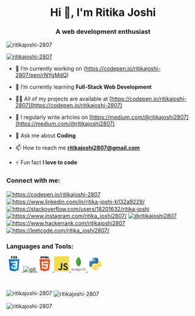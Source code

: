 <h1 align="center">Hi 👋, I'm Ritika Joshi</h1>
<h3 align="center">A web development enthusiast</h3>

<p align="left"> <img src="https://komarev.com/ghpvc/?username=ritikajoshi-2807&label=Profile%20views&color=0e75b6&style=flat" alt="ritikajoshi-2807" /> </p>

<p align="left"> <a href="https://github.com/ryo-ma/github-profile-trophy"><img src="https://github-profile-trophy.vercel.app/?username=ritikajoshi-2807" alt="ritikajoshi-2807" /></a> </p>

- 🔭 I’m currently working on (https://codepen.io/ritikajoshi-2807/pen/rNYgMdQ)

- 🌱 I’m currently learning **Full-Stack Web Development**

- 👨‍💻 All of my projects are available at [https://codepen.io/ritikajoshi-2807](https://codepen.io/ritikajoshi-2807)

- 📝 I regularly write articles on [https://medium.com/@ritikajoshi2807](https://medium.com/@ritikajoshi2807)

- 💬 Ask me about **Coding**

- 📫 How to reach me **ritikajoshi2807@gmail.com**

- ⚡ Fun fact **I love to code**

<h3 align="left">Connect with me:</h3>
<p align="left">
<a href="https://codepen.io/https://codepen.io/ritikajoshi-2807" target="blank"><img align="center" src="https://raw.githubusercontent.com/rahuldkjain/github-profile-readme-generator/master/src/images/icons/Social/codepen.svg" alt="https://codepen.io/ritikajoshi-2807" height="30" width="40" /></a>
<a href="https://linkedin.com/in/https://www.linkedin.com/in/ritika-joshi-b132a9229/" target="blank"><img align="center" src="https://raw.githubusercontent.com/rahuldkjain/github-profile-readme-generator/master/src/images/icons/Social/linked-in-alt.svg" alt="https://www.linkedin.com/in/ritika-joshi-b132a9229/" height="30" width="40" /></a>
<a href="https://stackoverflow.com/users/https://stackoverflow.com/users/18201632/ritika-joshi" target="blank"><img align="center" src="https://raw.githubusercontent.com/rahuldkjain/github-profile-readme-generator/master/src/images/icons/Social/stack-overflow.svg" alt="https://stackoverflow.com/users/18201632/ritika-joshi" height="30" width="40" /></a>
<a href="https://instagram.com/https://www.instagram.com/ritika_joshi2807/" target="blank"><img align="center" src="https://raw.githubusercontent.com/rahuldkjain/github-profile-readme-generator/master/src/images/icons/Social/instagram.svg" alt="https://www.instagram.com/ritika_joshi2807/" height="30" width="40" /></a>
<a href="https://medium.com/@ritikajoshi2807" target="blank"><img align="center" src="https://raw.githubusercontent.com/rahuldkjain/github-profile-readme-generator/master/src/images/icons/Social/medium.svg" alt="@ritikajoshi2807" height="30" width="40" /></a>
<a href="https://www.hackerrank.com/https://www.hackerrank.com/ritikajoshi2807" target="blank"><img align="center" src="https://raw.githubusercontent.com/rahuldkjain/github-profile-readme-generator/master/src/images/icons/Social/hackerrank.svg" alt="https://www.hackerrank.com/ritikajoshi2807" height="30" width="40" /></a>
<a href="https://www.leetcode.com/https://leetcode.com/ritika_joshi2807/" target="blank"><img align="center" src="https://raw.githubusercontent.com/rahuldkjain/github-profile-readme-generator/master/src/images/icons/Social/leet-code.svg" alt="https://leetcode.com/ritika_joshi2807/" height="30" width="40" /></a>
</p>

<h3 align="left">Languages and Tools:</h3>
<p align="left"> <a href="https://www.w3schools.com/css/" target="_blank" rel="noreferrer"> <img src="https://raw.githubusercontent.com/devicons/devicon/master/icons/css3/css3-original-wordmark.svg" alt="css3" width="40" height="40"/> </a> <a href="https://git-scm.com/" target="_blank" rel="noreferrer"> <img src="https://www.vectorlogo.zone/logos/git-scm/git-scm-icon.svg" alt="git" width="40" height="40"/> </a> <a href="https://www.w3.org/html/" target="_blank" rel="noreferrer"> <img src="https://raw.githubusercontent.com/devicons/devicon/master/icons/html5/html5-original-wordmark.svg" alt="html5" width="40" height="40"/> </a> <a href="https://developer.mozilla.org/en-US/docs/Web/JavaScript" target="_blank" rel="noreferrer"> <img src="https://raw.githubusercontent.com/devicons/devicon/master/icons/javascript/javascript-original.svg" alt="javascript" width="40" height="40"/> </a> <a href="https://www.mongodb.com/" target="_blank" rel="noreferrer"> <img src="https://raw.githubusercontent.com/devicons/devicon/master/icons/mongodb/mongodb-original-wordmark.svg" alt="mongodb" width="40" height="40"/> </a> <a href="https://www.python.org" target="_blank" rel="noreferrer"> <img src="https://raw.githubusercontent.com/devicons/devicon/master/icons/python/python-original.svg" alt="python" width="40" height="40"/> </a> </p><br>

<p><img align="left" src="https://github-readme-stats.vercel.app/api/top-langs?username=ritikajoshi-2807&show_icons=true&locale=en&layout=compact" alt="ritikajoshi-2807" /></p>

<p>&nbsp;<img align="center" src="https://github-readme-stats.vercel.app/api?username=ritikajoshi-2807&show_icons=true&locale=en" alt="ritikajoshi-2807" /></p>

<p><img align="center" src="https://github-readme-streak-stats.herokuapp.com/?user=ritikajoshi-2807&" alt="ritikajoshi-2807" /></p>


